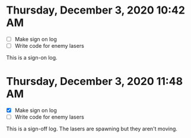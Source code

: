 # Thursday, December  3, 2020 10:42 AM
- [ ] Make sign on log
- [ ] Write code for enemy lasers

This is a sign-on log.

# Thursday, December  3, 2020 11:48 AM
- [X] Make sign on log
- [ ] Write code for enemy lasers

This is a sign-off log. The lasers are spawning but they aren't moving.